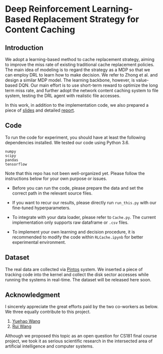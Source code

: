 # Deep Reinforcement Learning-Based Replacement Strategy for Content Caching

## Introduction

We adopt a learning-based method to cache replacement strategy, aiming to improve the miss rate of existing traditional cache replacement policies. The main idea of modeling is to regard the strategy as a MDP so that we can employ DRL to learn how to make decision. We refer to Zhong et al. and design a similar MDP model. The learning backbone, however, is value-based DQN. Our main effort is to use short-term reward to optimize the long term miss rate, and further adopt the network content caching system to file system, testing the DRL agent with realistic file accesses.

In this work, in addition to the implementation code, we also prepared a piece of [slides](https://peihaowang.github.io/archive/Wang_DRL_Cache_2020_slides.pdf) and detailed [report](https://peihaowang.github.io/archive/Wang_DRL_Cache_2020_report.pdf).

## Code

To run the code for experiment, you should have at least the following dependencies installed. We tested our code using Python 3.6.

```
numpy
scipy
pandas
tensorflow
```

Note that this repo has not been well-organized yet. Please follow the instructions below for your own purpose or issues.

* Before you can run the code, please prepare the data and set the correct path in the relevant source files.

* If you want to recur our results, please directly run `run_this.py` with our fine-tuned hyperparameters.

* To integrate with your data loader, please refer to `Cache.py`. The current implementation only supports raw dataframe or `.csv` files.

* To implement your own learning and decision procedure, it is recommended to modify the code within `RLCache.ipynb` for better experimental environment.

## Dataset

The real data are collected via [Pintos](https://web.stanford.edu/class/cs140/projects/pintos/pintos_1.html) system. We inserted a piece of tracking code into the kernel and collect the disk sector accesses while running the systems in real-time. The dataset will be released here soon.

## Acknowledgment

I sincerely appreciate the great efforts paid by the two co-workers as below. We three equally contribute to this project.

1. [Yuehao Wang](https://github.com/yuehaowang)
2. [Rui Wang](https://github.com/RioReal)

Although we proposed this topic as an open question for CS181 final course project, we took it as serious scientific research in the intersected area of artificial intelligence and computer systems.

